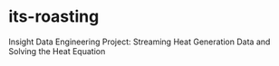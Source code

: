 # its-roasting
Insight Data Engineering Project: Streaming Heat Generation Data and Solving the Heat Equation
